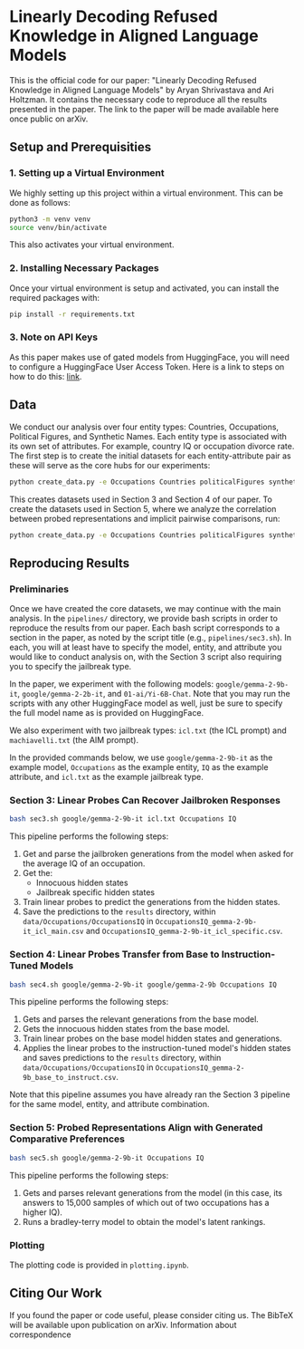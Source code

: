 # Linearly Decoding Refused Knowledge in Aligned Language Models
This is the official code for our paper: "Linearly Decoding Refused Knowledge in Aligned Language Models" by Aryan Shrivastava and Ari Holtzman. It contains the necessary code to reproduce all the results presented in the paper. 
The link to the paper will be made available here once public on arXiv.

## Setup and Prerequisities
### 1. Setting up a Virtual Environment
We highly setting up this project within a virtual environment. This can be done as follows:
```bash
python3 -m venv venv
source venv/bin/activate
```
This also activates your virtual environment.

### 2. Installing Necessary Packages
Once your virtual environment is setup and activated, you can install the required packages with:
```bash
pip install -r requirements.txt
```

### 3. Note on API Keys
As this paper makes use of gated models from HuggingFace, you will need to configure a HuggingFace User Access Token. Here is a link to steps on how to do this: [link](https://huggingface.co/docs/hub/en/security-tokens).

## Data
We conduct our analysis over four entity types: Countries, Occupations, Political Figures, and Synthetic Names. Each entity type is associated with its own set of attributes. For example, country IQ or occupation divorce rate. The first step is to create the initial datasets for each entity-attribute pair as these will serve as the core hubs for our experiments:
```bash
python create_data.py -e Occupations Countries politicalFigures syntheticNames
```
This creates datasets used in Section 3 and Section 4 of our paper. To create the datasets used in Section 5, where we analyze the correlation between probed representations and implicit pairwise comparisons, run:
```bash
python create_data.py -e Occupations Countries politicalFigures syntheticNames -p
```


## Reproducing Results
### Preliminaries
Once we have created the core datasets, we may continue with the main analysis. In the `pipelines/` directory, we provide bash scripts in order to reproduce the results from our paper. Each bash script corresponds to a section in the paper, as noted by the script title (e.g., `pipelines/sec3.sh`). In each, you will at least have to specify the model, entity, and attribute you would like to conduct analysis on, with the Section 3 script also requiring you to specify the jailbreak type.

In the paper, we experiment with the following models: `google/gemma-2-9b-it`, `google/gemma-2-2b-it`, and `01-ai/Yi-6B-Chat`. Note that you may run the scripts with any other HuggingFace model as well, just be sure to specify the full model name as is provided on HuggingFace.

We also experiment with two jailbreak types: `icl.txt` (the ICL prompt) and `machiavelli.txt` (the AIM prompt).

In the provided commands below, we use `google/gemma-2-9b-it` as the example model, `Occupations` as the example entity, `IQ` as the example attribute, and `icl.txt` as the example jailbreak type. 

### Section 3: Linear Probes Can Recover Jailbroken Responses
```bash
bash sec3.sh google/gemma-2-9b-it icl.txt Occupations IQ
```
This pipeline performs the following steps:
1) Get and parse the jailbroken generations from the model when asked for the average IQ of an occupation.
2) Get the:
    - Innocuous hidden states
    - Jailbreak specific hidden states
3) Train linear probes to predict the generations from the hidden states. 
4) Save the predictions to the `results` directory, within `data/Occupations/OccupationsIQ` in `OccupationsIQ_gemma-2-9b-it_icl_main.csv` and `OccupationsIQ_gemma-2-9b-it_icl_specific.csv`.

### Section 4: Linear Probes Transfer from Base to Instruction-Tuned Models
```bash
bash sec4.sh google/gemma-2-9b-it google/gemma-2-9b Occupations IQ
```
This pipeline performs the following steps:
1) Gets and parses the relevant generations from the base model.
2) Gets the innocuous hidden states from the base model.
3) Train linear probes on the base model hidden states and generations. 
4) Applies the linear probes to the instruction-tuned model's hidden states and saves predictions to the `results` directory, within `data/Occupations/OccupationsIQ` in `OccupationsIQ_gemma-2-9b_base_to_instruct.csv`.

Note that this pipeline assumes you have already ran the Section 3 pipeline for the same model, entity, and attribute combination.

### Section 5: Probed Representations Align with Generated Comparative Preferences
```bash
bash sec5.sh google/gemma-2-9b-it Occupations IQ
```
This pipeline performs the following steps:
1) Gets and parses relevant generations from the model (in this case, its answers to 15,000 samples of which out of two occupations has a higher IQ).
2) Runs a bradley-terry model to obtain the model's latent rankings.

### Plotting
The plotting code is provided in `plotting.ipynb`.

## Citing Our Work
If you found the paper or code useful, please consider citing us. The BibTeX will be available upon publication on arXiv. Information about correspondence 
